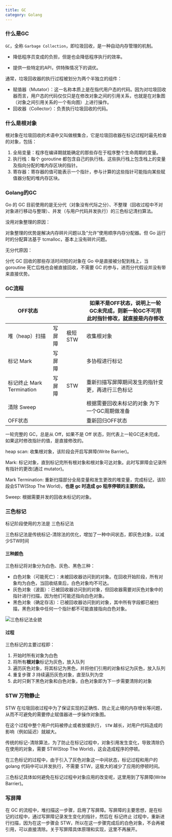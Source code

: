 ```yaml
---
title: GC
category: Golang
---
```




### 什么是GC

`GC`，全称 `Garbage Collection`，即垃圾回收，是一种自动内存管理的机制。

- 降低程序员变成的负担，但是也会降低程序执行的效率。

- 提供一些特定的API，供特殊情况下的调优。



通常，垃圾回收器的执行过程被划分为两个半独立的组件：

- 赋值器（Mutator）：这一名称本质上是在指代用户态的代码。因为对垃圾回收器而言，用户态的代码仅仅只是在修改对象之间的引用关系，也就是在对象图（对象之间引用关系的一个有向图）上进行操作。
- 回收器（Collector）：负责执行垃圾回收的代码。



### 什么是根对象

根对象在垃圾回收的术语中又叫做根集合，它是垃圾回收器在标记过程时最先检查的对象，包括：

1. 全局变量：程序在编译期就能确定的那些存在于程序整个生命周期的变量。
2. 执行栈：每个 goroutine 都包含自己的执行栈，这些执行栈上包含栈上的变量及指向分配的堆内存区块的指针。
3. 寄存器：寄存器的值可能表示一个指针，参与计算的这些指针可能指向某些赋值器分配的堆内存区块。



### Golang的GC

Go 的 GC 目前使用的是无分代（对象没有代际之分）、不整理（回收过程中不对对象进行移动与整理）、并发（与用户代码并发执行）的三色标记清扫算法。

没用对象整理的原因：

对象整理的优势是解决内存碎片问题以及“允许”使用顺序内存分配器。但 Go 运行时的分配算法基于 tcmalloc，基本上没有碎片问题。

无分代原因：

分代 GC 回收的那些存活时间短的对象在 Go 中是直接被分配到栈上，当 goroutine 死亡后栈也会被直接回收，不需要 GC 的参与，进而分代假设并没有带来直接优势。



### GC流程

| OFF状态                   |        |         | 如果不是OFF状态，说明上一轮GC未完成，则新一轮GC不可用     此时指针修改，就直接是内存修改 |
| ------------------------- | ------ | ------- | ------------------------------------------------------------ |
| 堆（heap）扫描            | 写屏障 | 极短STW | 收集根对象                                                   |
| 标记 Mark                 | 写屏障 |         | 多协程进行标记                                               |
| 标记终止 Mark Termination | 写屏障 | STW     | 重新扫描写屏障期间发生的指针变更，再进行三色标记             |
| 清除 Sweep                |        |         | 根据需要回收未标记的对象     为下一个GC周期做准备            |
| OFF状态                   |        |         | 重新回归OFF状态                                              |

一轮完整的 GC，总是从 Off，如果不是 Off 状态，则代表上一轮GC还未完成，如果这时修改指针的值，是直接修改的。

heap scan: 收集根对象，该阶段会开启写屏障(Write Barrier)。

Mark: 标记对象，直到标记完所有根对象和根对象可达对象。此时写屏障会记录所有指针的更改(通过 mutator)。

Mark Termination: 重新扫描部分全局变量和发生更改的堆变量，完成标记，该阶段会STW(Stop The World)，**也是 gc 时造成 go 程序停顿的主要阶段。**

Sweep: 根据需要并发的回收未标记的对象。

### 三色标记

标记阶段使用的方法是 三色标记法

三色标记法是传统标记-清除法的优化，增加了一种中间状态，即灰色对象，以减少STW时间

#### 三种颜色

三色标记将对象分为白色、灰色、黑色三种：

- 白色对象（可能死亡）：未被回收器访问到的对象。在回收开始阶段，所有对象均为白色，当回收结束后，白色对象均不可达。
- 灰色对象（波面）：已被回收器访问到的对象，但回收器需要对灰色对象中的指针进行扫描，因为他们可能还指向白色对象。
- 黑色对象（确定存活）：已被回收器访问到的对象，其中所有字段都已被扫描，黑色对象中任何一个指针都不可能直接指向白色对象。

![三色标记法全貌](D:\work\learn\lihenan1993.github.io\assets\img\gc-blueprint-1607523258132.png)

#### 过程

三色标记的主要过程即：

1. 开始时所有对象为白色
2. 将所有**根对象**标记为灰色，放入队列
3. 遍历灰色对象，将其标记为黑色，并将他们引用的对象标记为灰色，放入队列
4. 重复步骤 *3* 持续遍历灰色对象，直至队列为空
5. 此时只剩下黑色对象和白色对象，白色对象即为下一步需要清除的对象

### STW 万物静止

STW 在垃圾回收过程中为了保证实现的正确性、防止无止境的内存增长等问题，从而不可避免的需要停止赋值器进一步操作对象图。

在这个过程中整个用户代码被停止或者放缓执行， `STW` 越长，对用户代码造成的影响（例如延迟）就越大。



传统的标记-清除算法，为了防止在标记过程中，对象引用发生变化，导致清除仍在使用的对象，需要 STW(Stop The World)，这会造成程序的停顿。

在三色标记的过程中，由于引入了灰色对象这一中间状态，标记过程和用户的 golang 代码中可以并发执行，不需要 STW，这极大的减少了应用的停顿时间。



三色标记具体如何避免在标记过程中对象应用的改变呢，这里用到了写屏障(Write Barrier)。

### 写屏障

在 GC 的流程中，堆扫描这一步骤，启用了写屏障。写屏障的主要思想，是在标记的过程中，通过写屏障记录发生变化的指针，然后在 标记终止 过程中，重新进行扫描，因为在这一步骤会 STW，所以在这一步骤完成后的白色对象，不会再被引用，可以直接清除。关于写屏障具体原理和实现，这里不再展开。